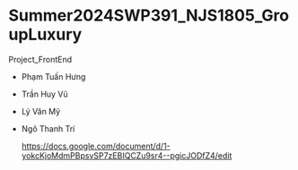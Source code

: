 # Summer2024SWP391_NJS1805_GroupLuxury

Project_FrontEnd

- Phạm Tuấn Hưng
- Trần Huy Vũ
- Lý Văn Mỹ
- Ngô Thanh Trí

  https://docs.google.com/document/d/1-yokcKjoMdmPBpsvSP7zEBIQCZu9sr4--pgicJODfZ4/edit
